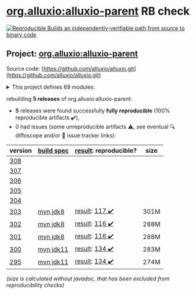 [org.alluxio:alluxio-parent](https://central.sonatype.com/artifact/org.alluxio/alluxio-parent/versions) RB check
=======

[![Reproducible Builds](https://reproducible-builds.org/images/logos/rb.svg) an independently-verifiable path from source to binary code](https://reproducible-builds.org/)

## Project: [org.alluxio:alluxio-parent](https://central.sonatype.com/artifact/org.alluxio/alluxio-parent/versions)

Source code: [https://github.com/alluxio/alluxio.git](https://github.com/alluxio/alluxio.git)

<details><summary>This project defines 69 modules:</summary>

* [org.alluxio:alluxio-assembly](https://central.sonatype.com/artifact/org.alluxio/alluxio-assembly/303)
* [org.alluxio:alluxio-assembly-client](https://central.sonatype.com/artifact/org.alluxio/alluxio-assembly-client/303)
* [org.alluxio:alluxio-assembly-server](https://central.sonatype.com/artifact/org.alluxio/alluxio-assembly-server/303)
* [org.alluxio:alluxio-common](https://central.sonatype.com/artifact/org.alluxio/alluxio-common/303)
* [org.alluxio:alluxio-core](https://central.sonatype.com/artifact/org.alluxio/alluxio-core/303)
* [org.alluxio:alluxio-core-client](https://central.sonatype.com/artifact/org.alluxio/alluxio-core-client/303)
* [org.alluxio:alluxio-core-client-fs](https://central.sonatype.com/artifact/org.alluxio/alluxio-core-client-fs/303)
* [org.alluxio:alluxio-core-client-hdfs](https://central.sonatype.com/artifact/org.alluxio/alluxio-core-client-hdfs/303)
* [org.alluxio:alluxio-core-client-hdfs3](https://central.sonatype.com/artifact/org.alluxio/alluxio-core-client-hdfs3/303)
* [org.alluxio:alluxio-core-common](https://central.sonatype.com/artifact/org.alluxio/alluxio-core-common/303)
* [org.alluxio:alluxio-core-server](https://central.sonatype.com/artifact/org.alluxio/alluxio-core-server/303)
* [org.alluxio:alluxio-core-server-common](https://central.sonatype.com/artifact/org.alluxio/alluxio-core-server-common/303)
* [org.alluxio:alluxio-core-server-master](https://central.sonatype.com/artifact/org.alluxio/alluxio-core-server-master/303)
* [org.alluxio:alluxio-core-server-proxy](https://central.sonatype.com/artifact/org.alluxio/alluxio-core-server-proxy/303)
* [org.alluxio:alluxio-core-server-worker](https://central.sonatype.com/artifact/org.alluxio/alluxio-core-server-worker/303)
* [org.alluxio:alluxio-core-transport](https://central.sonatype.com/artifact/org.alluxio/alluxio-core-transport/303)
* [org.alluxio:alluxio-dora](https://central.sonatype.com/artifact/org.alluxio/alluxio-dora/303)
* [org.alluxio:alluxio-examples](https://central.sonatype.com/artifact/org.alluxio/alluxio-examples/303)
* [org.alluxio:alluxio-integration](https://central.sonatype.com/artifact/org.alluxio/alluxio-integration/303)
* [org.alluxio:alluxio-integration-fuse](https://central.sonatype.com/artifact/org.alluxio/alluxio-integration-fuse/303)
* [org.alluxio:alluxio-integration-jnifuse](https://central.sonatype.com/artifact/org.alluxio/alluxio-integration-jnifuse/303)
* [org.alluxio:alluxio-integration-jnifuse-fs](https://central.sonatype.com/artifact/org.alluxio/alluxio-integration-jnifuse-fs/303)
* [org.alluxio:alluxio-integration-jnifuse-native](https://central.sonatype.com/artifact/org.alluxio/alluxio-integration-jnifuse-native/303)
* [org.alluxio:alluxio-integration-tools](https://central.sonatype.com/artifact/org.alluxio/alluxio-integration-tools/303)
* [org.alluxio:alluxio-integration-tools-hms](https://central.sonatype.com/artifact/org.alluxio/alluxio-integration-tools-hms/303)
* [org.alluxio:alluxio-integration-tools-validation](https://central.sonatype.com/artifact/org.alluxio/alluxio-integration-tools-validation/303)
* [org.alluxio:alluxio-job](https://central.sonatype.com/artifact/org.alluxio/alluxio-job/303)
* [org.alluxio:alluxio-job-client](https://central.sonatype.com/artifact/org.alluxio/alluxio-job-client/303)
* [org.alluxio:alluxio-job-common](https://central.sonatype.com/artifact/org.alluxio/alluxio-job-common/303)
* [org.alluxio:alluxio-job-server](https://central.sonatype.com/artifact/org.alluxio/alluxio-job-server/303)
* [org.alluxio:alluxio-microbench](https://central.sonatype.com/artifact/org.alluxio/alluxio-microbench/303)
* [org.alluxio:alluxio-minicluster](https://central.sonatype.com/artifact/org.alluxio/alluxio-minicluster/303)
* [org.alluxio:alluxio-parent](https://central.sonatype.com/artifact/org.alluxio/alluxio-parent/303)
* [org.alluxio:alluxio-shaded](https://central.sonatype.com/artifact/org.alluxio/alluxio-shaded/303)
* [org.alluxio:alluxio-shaded-client](https://central.sonatype.com/artifact/org.alluxio/alluxio-shaded-client/303)
* [org.alluxio:alluxio-shaded-hadoop3-client](https://central.sonatype.com/artifact/org.alluxio/alluxio-shaded-hadoop3-client/303)
* [org.alluxio:alluxio-shell](https://central.sonatype.com/artifact/org.alluxio/alluxio-shell/303)
* [org.alluxio:alluxio-stress](https://central.sonatype.com/artifact/org.alluxio/alluxio-stress/303)
* [org.alluxio:alluxio-stress-common](https://central.sonatype.com/artifact/org.alluxio/alluxio-stress-common/303)
* [org.alluxio:alluxio-stress-shell](https://central.sonatype.com/artifact/org.alluxio/alluxio-stress-shell/303)
* [org.alluxio:alluxio-table](https://central.sonatype.com/artifact/org.alluxio/alluxio-table/303)
* [org.alluxio:alluxio-table-base](https://central.sonatype.com/artifact/org.alluxio/alluxio-table-base/303)
* [org.alluxio:alluxio-table-client](https://central.sonatype.com/artifact/org.alluxio/alluxio-table-client/303)
* [org.alluxio:alluxio-table-server](https://central.sonatype.com/artifact/org.alluxio/alluxio-table-server/303)
* [org.alluxio:alluxio-table-server-common](https://central.sonatype.com/artifact/org.alluxio/alluxio-table-server-common/303)
* [org.alluxio:alluxio-table-server-master](https://central.sonatype.com/artifact/org.alluxio/alluxio-table-server-master/303)
* [org.alluxio:alluxio-table-server-underdb](https://central.sonatype.com/artifact/org.alluxio/alluxio-table-server-underdb/303)
* [org.alluxio:alluxio-table-server-underdb-glue](https://central.sonatype.com/artifact/org.alluxio/alluxio-table-server-underdb-glue/303)
* [org.alluxio:alluxio-table-server-underdb-hive](https://central.sonatype.com/artifact/org.alluxio/alluxio-table-server-underdb-hive/303)
* [org.alluxio:alluxio-table-shell](https://central.sonatype.com/artifact/org.alluxio/alluxio-table-shell/303)
* [org.alluxio:alluxio-tests](https://central.sonatype.com/artifact/org.alluxio/alluxio-tests/303)
* [org.alluxio:alluxio-underfs](https://central.sonatype.com/artifact/org.alluxio/alluxio-underfs/303)
* [org.alluxio:alluxio-underfs-abfs](https://central.sonatype.com/artifact/org.alluxio/alluxio-underfs-abfs/303)
* [org.alluxio:alluxio-underfs-adl](https://central.sonatype.com/artifact/org.alluxio/alluxio-underfs-adl/303)
* [org.alluxio:alluxio-underfs-cephfs](https://central.sonatype.com/artifact/org.alluxio/alluxio-underfs-cephfs/303)
* [org.alluxio:alluxio-underfs-cephfs-hadoop](https://central.sonatype.com/artifact/org.alluxio/alluxio-underfs-cephfs-hadoop/303)
* [org.alluxio:alluxio-underfs-cos](https://central.sonatype.com/artifact/org.alluxio/alluxio-underfs-cos/303)
* [org.alluxio:alluxio-underfs-cosn](https://central.sonatype.com/artifact/org.alluxio/alluxio-underfs-cosn/303)
* [org.alluxio:alluxio-underfs-gcs](https://central.sonatype.com/artifact/org.alluxio/alluxio-underfs-gcs/303)
* [org.alluxio:alluxio-underfs-hdfs](https://central.sonatype.com/artifact/org.alluxio/alluxio-underfs-hdfs/303)
* [org.alluxio:alluxio-underfs-kodo](https://central.sonatype.com/artifact/org.alluxio/alluxio-underfs-kodo/303)
* [org.alluxio:alluxio-underfs-local](https://central.sonatype.com/artifact/org.alluxio/alluxio-underfs-local/303)
* [org.alluxio:alluxio-underfs-obs](https://central.sonatype.com/artifact/org.alluxio/alluxio-underfs-obs/303)
* [org.alluxio:alluxio-underfs-oss](https://central.sonatype.com/artifact/org.alluxio/alluxio-underfs-oss/303)
* [org.alluxio:alluxio-underfs-ozone](https://central.sonatype.com/artifact/org.alluxio/alluxio-underfs-ozone/303)
* [org.alluxio:alluxio-underfs-s3a](https://central.sonatype.com/artifact/org.alluxio/alluxio-underfs-s3a/303)
* [org.alluxio:alluxio-underfs-swift](https://central.sonatype.com/artifact/org.alluxio/alluxio-underfs-swift/303)
* [org.alluxio:alluxio-underfs-wasb](https://central.sonatype.com/artifact/org.alluxio/alluxio-underfs-wasb/303)
* [org.alluxio:alluxio-underfs-web](https://central.sonatype.com/artifact/org.alluxio/alluxio-underfs-web/303)
</details>

rebuilding **5 releases** of org.alluxio:alluxio-parent:
- **5** releases were found successfully **fully reproducible** (100% reproducible artifacts :heavy_check_mark:),
- 0 had issues (some unreproducible artifacts :warning:, see eventual :mag: diffoscope and/or :memo: issue tracker links):

| version | [build spec](/BUILDSPEC.md) | [result](https://reproducible-builds.org/docs/jvm/): reproducible? | size |
| -- | --------- | ------ | -- |
| [308](https://central.sonatype.com/artifact/org.alluxio/alluxio-parent/308/pom) | | | |
| [307](https://central.sonatype.com/artifact/org.alluxio/alluxio-parent/307/pom) | | | |
| [306](https://central.sonatype.com/artifact/org.alluxio/alluxio-parent/306/pom) | | | |
| [305](https://central.sonatype.com/artifact/org.alluxio/alluxio-parent/305/pom) | | | |
| [304](https://central.sonatype.com/artifact/org.alluxio/alluxio-parent/304/pom) | | | |
| [303](https://central.sonatype.com/artifact/org.alluxio/alluxio-parent/303/pom) | [mvn jdk8](alluxio-303.buildspec) | [result](alluxio-parent-303.buildinfo): [117 :heavy_check_mark: ](alluxio-parent-303.buildcompare) | 301M |
| [302](https://central.sonatype.com/artifact/org.alluxio/alluxio-parent/302/pom) | [mvn jdk8](alluxio-302.buildspec) | [result](alluxio-parent-302.buildinfo): [116 :heavy_check_mark: ](alluxio-parent-302.buildcompare) | 288M |
| [301](https://central.sonatype.com/artifact/org.alluxio/alluxio-parent/301/pom) | [mvn jdk8](alluxio-301.buildspec) | [result](alluxio-parent-301.buildinfo): [116 :heavy_check_mark: ](alluxio-parent-301.buildcompare) | 288M |
| [300](https://central.sonatype.com/artifact/org.alluxio/alluxio-parent/300/pom) | [mvn jdk11](alluxio-300.buildspec) | [result](alluxio-parent-300.buildinfo): [134 :heavy_check_mark: ](alluxio-parent-300.buildcompare) | 283M |
| [295](https://central.sonatype.com/artifact/org.alluxio/alluxio-parent/295/pom) | [mvn jdk11](alluxio-295.buildspec) | [result](alluxio-parent-295.buildinfo): [134 :heavy_check_mark: ](alluxio-parent-295.buildcompare) | 274M |

<i>(size is calculated without javadoc, that has been excluded from reproducibility checks)</i>
